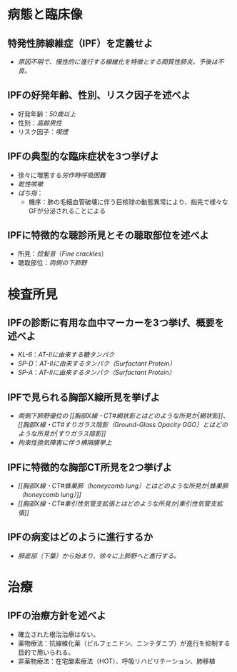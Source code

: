 # 病態と臨床像
## 特発性肺線維症（IPF）を定義せよ
- *原因不明で、慢性的に進行する線維化を特徴とする間質性肺炎。予後は不良。*

## IPFの好発年齢、性別、リスク因子を述べよ
- 好発年齢：*50歳以上*
- 性別：*高齢男性*
- リスク因子：*喫煙*

## IPFの典型的な臨床症状を3つ挙げよ
- 徐々に増悪する*労作時呼吸困難*
- *乾性咳嗽*
- *ばち指*：
	- 機序：肺の毛細血管破壊に伴う巨核球の動態異常により、指先で様々なGFが分泌されることによる

## IPFに特徴的な聴診所見とその聴取部位を述べよ
- 所見：*捻髪音*（*Fine crackles*）
- 聴取部位：*両側の下肺野*

# 検査所見
## IPFの診断に有用な血中マーカーを3つ挙げ、概要を述べよ
- *KL-6*：*AT-IIに由来する糖タンパク*
- *SP-D*：*AT-IIに由来するタンパク（Surfactant Protein）*
- *SP-A*：*AT-IIに由来するタンパク（Surfactant Protein）*

## IPFで見られる胸部X線所見を挙げよ
- *両側下肺野優位の [[胸部X線・CT#網状影とはどのような所見か|網状影]]、[[胸部X線・CT#すりガラス陰影（Ground-Glass Opacity GGO）とはどのような所見か|すりガラス陰影]]*
- *拘束性換気障害に伴う横隔膜挙上*

## IPFに特徴的な胸部CT所見を2つ挙げよ
- *[[胸部X線・CT#蜂巣肺（honeycomb lung）とはどのような所見か|蜂巣肺（honeycomb lung）]]*
- *[[胸部X線・CT#牽引性気管支拡張とはどのような所見か|牽引性気管支拡張]]*

## IPFの病変はどのように進行するか
- *肺底部（下葉）から始まり、徐々に上肺野へと進行する。*

# 治療
## IPFの治療方針を述べよ
- 確立された根治治療はない。
- 薬物療法：抗線維化薬（ピルフェニドン、ニンテダニブ）が進行を抑制する目的で用いられる。
- 非薬物療法：在宅酸素療法（HOT）、呼吸リハビリテーション、肺移植